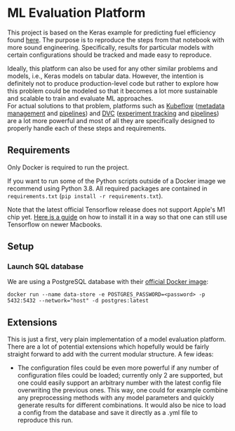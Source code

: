 # ML Evaluation Platform
This project is based on the Keras example for predicting fuel efficiency found [here](https://www.tensorflow.org/tutorials/keras/regression). The purpose is to reproduce the steps from that notebook with more sound engineering. Specifically, results for particular models with certain configurations should be tracked and made easy to reproduce. 

Ideally, this platform can also be used for any other similar problems and models, i.e., Keras models on tabular data. However, the intention is definitely not to produce production-level code but rather to explore how this problem could be modeled so that it becomes a lot more sustainable and scalable to train and evaluate ML approaches.   
For actual solutions to that problem, platforms such as [Kubeflow](https://www.kubeflow.org) ([metadata management](https://www.kubeflow.org/docs/components/metadata/) and [pipelines](https://www.kubeflow.org/docs/components/pipelines/)) and [DVC](https://dvc.org) ([experiment tracking](https://dvc.org/doc/start/experiments) and [pipelines](https://dvc.org/doc/start/data-pipelines)) are a lot more powerful and most of all they are specifically designed to properly handle each of these steps and requirements. 


## Requirements
Only Docker is required to run the project.

If you want to run some of the Python scripts outside of a Docker image we recommend using Python 3.8. All required packages are contained in `requirements.txt` (`pip install -r requirements.txt`).

Note that the latest official Tensorflow release does not support Apple's M1 chip yet. [Here is a guide](https://github.com/apple/tensorflow_macos/issues/153) on how to install it in a way so that one can still use Tensorflow on newer Macbooks.

## Setup
### Launch SQL database
We are using a PostgreSQL database with their [official Docker image](https://hub.docker.com/_/postgres):

`docker run --name data-store -e POSTGRES_PASSWORD=<password> -p 5432:5432 --network="host" -d postgres:latest`


## Extensions
This is just a first, very plain implementation of a model evaluation platform. There are a lot of potential extensions which hopefully would be fairly straight forward to add with the current modular structure. A few ideas:

- The configuration files could be even more powerful if any number of configuration files could be loaded; currently only 2 are supported, but one could easily support an arbitrary number with the latest config file overwriting the previous ones. This way, one could for example combine any preprocessing methods with any model parameters and quickly generate results for different combinations. It would also be nice to load a config from the database and save it directly as a .yml file to reproduce this run.
